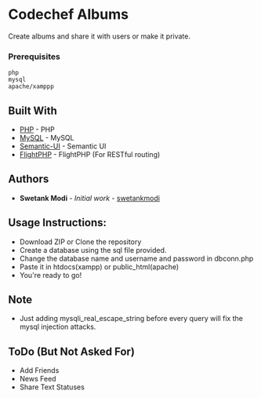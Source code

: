 # Codechef Albums

Create albums and share it with users or make it private.

### Prerequisites


```
php
mysql
apache/xamppp
```

## Built With

* [PHP](http://php.net) - PHP
* [MySQL](https://www.mysql.com) - MySQL
* [Semantic-UI](https://semantic-ui.com) - Semantic UI
* [FlightPHP](http://flightphp.com) - FlightPHP (For RESTful routing)

## Authors

* **Swetank Modi** - *Initial work* - [swetankmodi](https://github.com/swetankmodi)

## Usage Instructions:

* Download ZIP or Clone the repository
* Create a database using the sql file provided.
* Change the database name and username and password in dbconn.php
* Paste it in htdocs(xampp) or public_html(apache)
* You're ready to go!

## Note

* Just adding mysqli_real_escape_string before every query will fix the mysql injection attacks.

## ToDo (But Not Asked For)

* Add Friends
* News Feed
* Share Text Statuses

